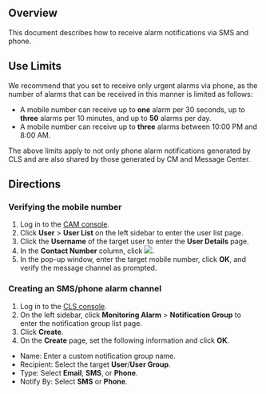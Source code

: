 ## Overview

This document describes how to receive alarm notifications via SMS and phone.

## Use Limits

We recommend that you set to receive only urgent alarms via phone, as the number of alarms that can be received in this manner is limited as follows:
- A mobile number can receive up to **one** alarm per 30 seconds, up to **three** alarms per 10 minutes, and up to **50** alarms per day.
- A mobile number can receive up to **three** alarms between 10:00 PM and 8:00 AM.

The above limits apply to not only phone alarm notifications generated by CLS and are also shared by those generated by CM and Message Center.


## Directions

### Verifying the mobile number

1. Log in to the [CAM console](https://console.cloud.tencent.com/cam).
2. Click **User** > **User List** on the left sidebar to enter the user list page.
3. Click the **Username** of the target user to enter the **User Details** page.
4. In the **Contact Number** column, click ![](https://main.qcloudimg.com/raw/2aa3f1ffbeed26a8462bf74fc15a7111.png).
5. In the pop-up window, enter the target mobile number, click **OK**, and verify the message channel as prompted.


### Creating an SMS/phone alarm channel

1. Log in to the [CLS console](https://console.cloud.tencent.com/cls/monitor/notice/create).
2. On the left sidebar, click **Monitoring Alarm** > **Notification Group** to enter the notification group list page.
3. Click **Create**.
4. On the **Create** page, set the following information and click **OK**.

 - Name: Enter a custom notification group name.
 - Recipient: Select the target **User**/**User Group**.
 - Type: Select **Email**, **SMS**, or **Phone**.
 - Notify By: Select **SMS** or **Phone**.

